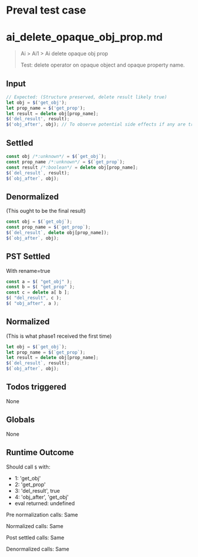 # Preval test case

# ai_delete_opaque_obj_prop.md

> Ai > Ai1 > Ai delete opaque obj prop
>
> Test: delete operator on opaque object and opaque property name.

## Input

`````js filename=intro
// Expected: (Structure preserved, delete result likely true)
let obj = $('get_obj');
let prop_name = $('get_prop');
let result = delete obj[prop_name];
$('del_result', result);
$('obj_after', obj); // To observe potential side effects if any are tracked
`````


## Settled


`````js filename=intro
const obj /*:unknown*/ = $(`get_obj`);
const prop_name /*:unknown*/ = $(`get_prop`);
const result /*:boolean*/ = delete obj[prop_name];
$(`del_result`, result);
$(`obj_after`, obj);
`````


## Denormalized
(This ought to be the final result)

`````js filename=intro
const obj = $(`get_obj`);
const prop_name = $(`get_prop`);
$(`del_result`, delete obj[prop_name]);
$(`obj_after`, obj);
`````


## PST Settled
With rename=true

`````js filename=intro
const a = $( "get_obj" );
const b = $( "get_prop" );
const c = delete a[ b ];
$( "del_result", c );
$( "obj_after", a );
`````


## Normalized
(This is what phase1 received the first time)

`````js filename=intro
let obj = $(`get_obj`);
let prop_name = $(`get_prop`);
let result = delete obj[prop_name];
$(`del_result`, result);
$(`obj_after`, obj);
`````


## Todos triggered


None


## Globals


None


## Runtime Outcome


Should call `$` with:
 - 1: 'get_obj'
 - 2: 'get_prop'
 - 3: 'del_result', true
 - 4: 'obj_after', 'get_obj'
 - eval returned: undefined

Pre normalization calls: Same

Normalized calls: Same

Post settled calls: Same

Denormalized calls: Same
